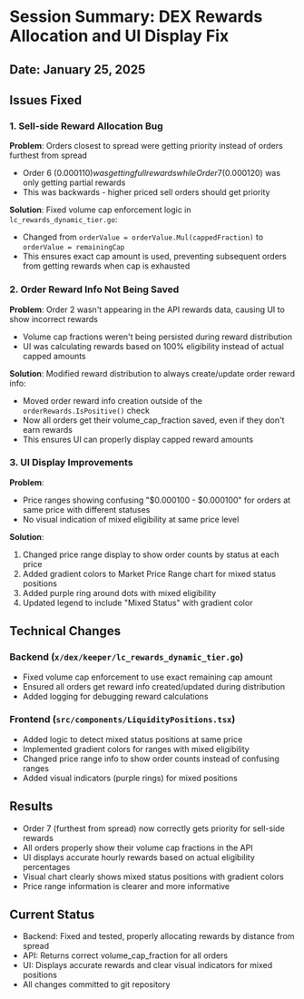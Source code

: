 # Session Summary: DEX Rewards Allocation and UI Display Fix

## Date: January 25, 2025

## Issues Fixed

### 1. Sell-side Reward Allocation Bug
**Problem**: Orders closest to spread were getting priority instead of orders furthest from spread
- Order 6 ($0.000110) was getting full rewards while Order 7 ($0.000120) was only getting partial rewards
- This was backwards - higher priced sell orders should get priority

**Solution**: Fixed volume cap enforcement logic in `lc_rewards_dynamic_tier.go`:
- Changed from `orderValue = orderValue.Mul(cappedFraction)` to `orderValue = remainingCap`
- This ensures exact cap amount is used, preventing subsequent orders from getting rewards when cap is exhausted

### 2. Order Reward Info Not Being Saved
**Problem**: Order 2 wasn't appearing in the API rewards data, causing UI to show incorrect rewards
- Volume cap fractions weren't being persisted during reward distribution
- UI was calculating rewards based on 100% eligibility instead of actual capped amounts

**Solution**: Modified reward distribution to always create/update order reward info:
- Moved order reward info creation outside of the `orderRewards.IsPositive()` check
- Now all orders get their volume_cap_fraction saved, even if they don't earn rewards
- This ensures UI can properly display capped reward amounts

### 3. UI Display Improvements
**Problem**: 
- Price ranges showing confusing "$0.000100 - $0.000100" for orders at same price with different statuses
- No visual indication of mixed eligibility at same price level

**Solution**: 
1. Changed price range display to show order counts by status at each price
2. Added gradient colors to Market Price Range chart for mixed status positions
3. Added purple ring around dots with mixed eligibility
4. Updated legend to include "Mixed Status" with gradient color

## Technical Changes

### Backend (`x/dex/keeper/lc_rewards_dynamic_tier.go`)
- Fixed volume cap enforcement to use exact remaining cap amount
- Ensured all orders get reward info created/updated during distribution
- Added logging for debugging reward calculations

### Frontend (`src/components/LiquidityPositions.tsx`)
- Added logic to detect mixed status positions at same price
- Implemented gradient colors for ranges with mixed eligibility
- Changed price range info to show order counts instead of confusing ranges
- Added visual indicators (purple rings) for mixed positions

## Results
- Order 7 (furthest from spread) now correctly gets priority for sell-side rewards
- All orders properly show their volume cap fractions in the API
- UI displays accurate hourly rewards based on actual eligibility percentages
- Visual chart clearly shows mixed status positions with gradient colors
- Price range information is clearer and more informative

## Current Status
- Backend: Fixed and tested, properly allocating rewards by distance from spread
- API: Returns correct volume_cap_fraction for all orders
- UI: Displays accurate rewards and clear visual indicators for mixed positions
- All changes committed to git repository